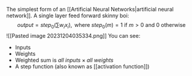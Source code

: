 The simplest form of an [[Artificial Neural Networks|artificial neural network]]. A single layer feed forward skinny boi:
$$
output = step_{0}\left( \sum w_{i}x_{i} \right),\text{ where } step_{0}(m)=1 \text{ if } m>0 \text{ and } 0 \text{ otherwise}
$$
![[Pasted image 20231204035334.png]]
You can see:
- Inputs
- Weights
- Weighted sum is $all\ inputs \times all\ weights$
- A step function (also known as [[activation function]])
